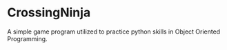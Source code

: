 # CrossingNinja
A simple game program utilized to practice python skills in Object Oriented Programming.
